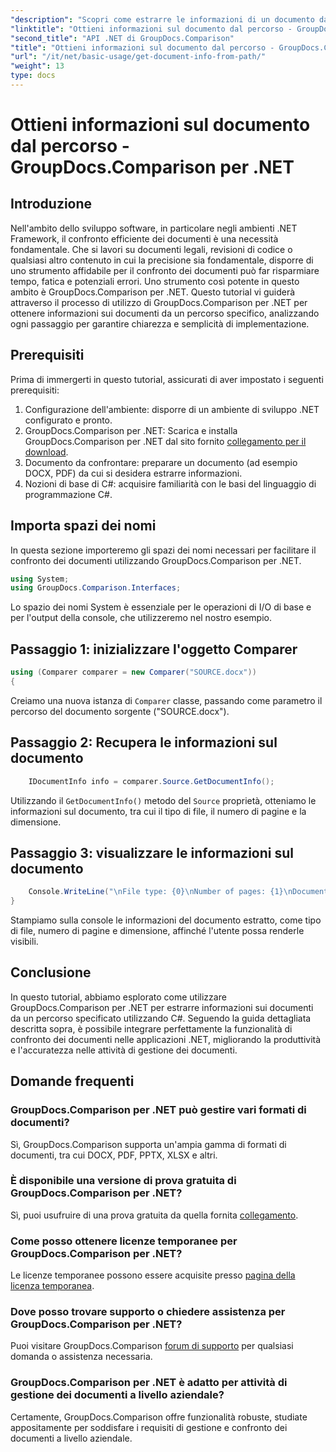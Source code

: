```yaml
---
"description": "Scopri come estrarre le informazioni di un documento da un percorso utilizzando GroupDocs.Comparison per .NET. Semplici passaggi per una gestione efficiente dei documenti in C#."
"linktitle": "Ottieni informazioni sul documento dal percorso - GroupDocs.Comparison per .NET"
"second_title": "API .NET di GroupDocs.Comparison"
"title": "Ottieni informazioni sul documento dal percorso - GroupDocs.Comparison per .NET"
"url": "/it/net/basic-usage/get-document-info-from-path/"
"weight": 13
type: docs
---
```

# Ottieni informazioni sul documento dal percorso - GroupDocs.Comparison per .NET

## Introduzione
Nell'ambito dello sviluppo software, in particolare negli ambienti .NET Framework, il confronto efficiente dei documenti è una necessità fondamentale. Che si lavori su documenti legali, revisioni di codice o qualsiasi altro contenuto in cui la precisione sia fondamentale, disporre di uno strumento affidabile per il confronto dei documenti può far risparmiare tempo, fatica e potenziali errori. Uno strumento così potente in questo ambito è GroupDocs.Comparison per .NET. Questo tutorial vi guiderà attraverso il processo di utilizzo di GroupDocs.Comparison per .NET per ottenere informazioni sui documenti da un percorso specifico, analizzando ogni passaggio per garantire chiarezza e semplicità di implementazione.
## Prerequisiti
Prima di immergerti in questo tutorial, assicurati di aver impostato i seguenti prerequisiti:
1. Configurazione dell'ambiente: disporre di un ambiente di sviluppo .NET configurato e pronto.
2. GroupDocs.Comparison per .NET: Scarica e installa GroupDocs.Comparison per .NET dal sito fornito [collegamento per il download](https://releases.groupdocs.com/comparison/net/).
3. Documento da confrontare: preparare un documento (ad esempio DOCX, PDF) da cui si desidera estrarre informazioni.
4. Nozioni di base di C#: acquisire familiarità con le basi del linguaggio di programmazione C#.

## Importa spazi dei nomi
In questa sezione importeremo gli spazi dei nomi necessari per facilitare il confronto dei documenti utilizzando GroupDocs.Comparison per .NET.
```csharp
using System;
using GroupDocs.Comparison.Interfaces;
```

Lo spazio dei nomi System è essenziale per le operazioni di I/O di base e per l'output della console, che utilizzeremo nel nostro esempio.

## Passaggio 1: inizializzare l'oggetto Comparer
```csharp
using (Comparer comparer = new Comparer("SOURCE.docx"))
{
```
Creiamo una nuova istanza di `Comparer` classe, passando come parametro il percorso del documento sorgente ("SOURCE.docx").
## Passaggio 2: Recupera le informazioni sul documento
```csharp
    IDocumentInfo info = comparer.Source.GetDocumentInfo();
```
Utilizzando il `GetDocumentInfo()` metodo del `Source` proprietà, otteniamo le informazioni sul documento, tra cui il tipo di file, il numero di pagine e la dimensione.
## Passaggio 3: visualizzare le informazioni sul documento
```csharp
    Console.WriteLine("\nFile type: {0}\nNumber of pages: {1}\nDocument size: {2} bytes", info.FileType, info.PageCount, info.Size);
}
```
Stampiamo sulla console le informazioni del documento estratto, come tipo di file, numero di pagine e dimensione, affinché l'utente possa renderle visibili.

## Conclusione
In questo tutorial, abbiamo esplorato come utilizzare GroupDocs.Comparison per .NET per estrarre informazioni sui documenti da un percorso specificato utilizzando C#. Seguendo la guida dettagliata descritta sopra, è possibile integrare perfettamente la funzionalità di confronto dei documenti nelle applicazioni .NET, migliorando la produttività e l'accuratezza nelle attività di gestione dei documenti.
## Domande frequenti
### GroupDocs.Comparison per .NET può gestire vari formati di documenti?
Sì, GroupDocs.Comparison supporta un'ampia gamma di formati di documenti, tra cui DOCX, PDF, PPTX, XLSX e altri.
### È disponibile una versione di prova gratuita di GroupDocs.Comparison per .NET?
Sì, puoi usufruire di una prova gratuita da quella fornita [collegamento](https://releases.groupdocs.com/).
### Come posso ottenere licenze temporanee per GroupDocs.Comparison per .NET?
Le licenze temporanee possono essere acquisite presso [pagina della licenza temporanea](https://purchase.groupdocs.com/temporary-license/).
### Dove posso trovare supporto o chiedere assistenza per GroupDocs.Comparison per .NET?
Puoi visitare GroupDocs.Comparison [forum di supporto](https://forum.groupdocs.com/c/comparison/12) per qualsiasi domanda o assistenza necessaria.
### GroupDocs.Comparison per .NET è adatto per attività di gestione dei documenti a livello aziendale?
Certamente, GroupDocs.Comparison offre funzionalità robuste, studiate appositamente per soddisfare i requisiti di gestione e confronto dei documenti a livello aziendale.